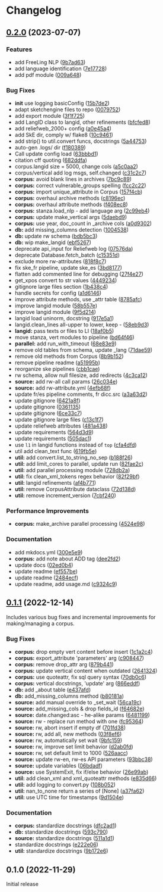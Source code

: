 # Changelog

## [0.2.0](https://github.com/engisalor/corpusama/compare/v0.1.1...v0.2.0) (2023-07-07)


### Features

* add FreeLing NLP ([9b7ad63](https://github.com/engisalor/corpusama/commit/9b7ad637e63e73fc1843e7ee06f56c2da69be232))
* add language identification ([7e17728](https://github.com/engisalor/corpusama/commit/7e17728083f5525e63f82f2638fb5b641f31ef94))
* add pdf module ([009a648](https://github.com/engisalor/corpusama/commit/009a6489ac6386473ee263201300f0c8f5b4c9a7))


### Bug Fixes

* __init__ use logging basicConfig ([15b7de2](https://github.com/engisalor/corpusama/commit/15b7de2c7c4e48cd5c74dccaa1da20e5404b6cf1))
* adapt sketchengine files to repo ([0079752](https://github.com/engisalor/corpusama/commit/007975287c150f3cd04e5f10678ccc613c6aa490))
* add export module ([3f1f725](https://github.com/engisalor/corpusama/commit/3f1f725a92a68962e3233e028854f253a6881e04))
* add LangID class to langid, other refinements ([bfcfed8](https://github.com/engisalor/corpusama/commit/bfcfed808099e4d404a1bb6a6f2cdc2f8356ecad))
* add reliefweb_2000+ config ([a0e45a4](https://github.com/engisalor/corpusama/commit/a0e45a4fbf509b8e77d363897dbad6f0a0cd07fc))
* add SkE dir, comply w/ flake8 ([10c9461](https://github.com/engisalor/corpusama/commit/10c9461cd24638dcb29359b5fe4fa8a816e7ea37))
* add strip() to util.convert funcs, docstrings ([5a44753](https://github.com/engisalor/corpusama/commit/5a44753a86e15b28a75f64e67edcbb4e73367e17))
* auto-gen .logs/ dir ([f180389](https://github.com/engisalor/corpusama/commit/f180389b1a8edf070bb0dde0868dc9e95567ab98))
* Call update config load ([63bbbd1](https://github.com/engisalor/corpusama/commit/63bbbd17d80793a225be282691f4191e644ced27))
* citation cff quoting ([682ddfa](https://github.com/engisalor/corpusama/commit/682ddfab8941b7392e4f9aed577c4b459d1d7a70))
* corpus.langid size = 5000, change cols ([a5c0aa2](https://github.com/engisalor/corpusama/commit/a5c0aa23b4dacd0e2a51ec5a46c0b58465e2326d))
* corpus/vertical add log msgs, self.changed ([c31c2c7](https://github.com/engisalor/corpusama/commit/c31c2c70a9139c8c8a444cab7393c0f392b58796))
* **corpus:** avoid blank lines in archives ([7bc9c89](https://github.com/engisalor/corpusama/commit/7bc9c89027bb0711da9e49c1d182dba74510cf64))
* **corpus:** correct vulnerable_groups spelling ([fcc2c22](https://github.com/engisalor/corpusama/commit/fcc2c227e2d352741938e6d1bedfc8131671e123))
* **corpus:** import unique_attribute in Corpus ([157f4cb](https://github.com/engisalor/corpusama/commit/157f4cb4f169aadcf85c3dcd31cb777aaafd14df))
* **corpus:** overhaul archive methods ([c8196ec](https://github.com/engisalor/corpusama/commit/c8196ecf038548a4e43aec01635c86cf1aebf050))
* **corpus:** overhaul attribute methods ([f408ec8](https://github.com/engisalor/corpusama/commit/f408ec8ae09d2fa0f711ddb76d79fcc922509caf))
* **corpus:** stanza.load_nlp - add language arg ([2c99eb4](https://github.com/engisalor/corpusama/commit/2c99eb40f1277b333a3d9a4293c560e6c1e4d513))
* **corpus:** update make_vertical args ([5daebd9](https://github.com/engisalor/corpusama/commit/5daebd924adcc5b502010b4e85ac34033e8b1d2e))
* **corpus:** use year, doc_count  in _archive cols ([a0d9302](https://github.com/engisalor/corpusama/commit/a0d930227ea5d62c4e22d6feebba8657c07d53df))
* **db:** add missing_columns detection ([1004538](https://github.com/engisalor/corpusama/commit/1004538358f862f3d73356ba2ddcd2d7a6aa6c12))
* **db:** update rw schema ([bdb5bc3](https://github.com/engisalor/corpusama/commit/bdb5bc3a145c3d7fcf81d9a2279edee713b0d711))
* **db:** wip make_langid ([ebf5267](https://github.com/engisalor/corpusama/commit/ebf52675d08686e2eae8e7edd4826df3d0978986))
* deprecate api_input for Reliefweb log ([07576da](https://github.com/engisalor/corpusama/commit/07576da028e6597ba838ab37487164be83e763db))
* deprecate Database.fetch_batch ([c15351d](https://github.com/engisalor/corpusama/commit/c15351d4aa8b0a6506760b94221a62678be4d51d))
* exclude more rw-attributes ([818f8c7](https://github.com/engisalor/corpusama/commit/818f8c7e214d0e326a0f4dc87f5fd33c49d2dcfb))
* fix ske_fr pipeline, update ske_es ([3bd8177](https://github.com/engisalor/corpusama/commit/3bd8177d40e3001e1b4b3daf72907f6e45d2a20c))
* flatten add commented line for debugging ([27f4e27](https://github.com/engisalor/corpusama/commit/27f4e27b0a25bbd547442c3802880f0e0d106ae4))
* get_xpos convert to str values ([4449234](https://github.com/engisalor/corpusama/commit/4449234e11ef756c9e99268ff90536e5b09b5120))
* gitignore large files section ([1b438c4](https://github.com/engisalor/corpusama/commit/1b438c43c32a7eda269b8daacba60540ac832e6e))
* handle secrets for config ([a1d6146](https://github.com/engisalor/corpusama/commit/a1d6146caa0460a65207d8480f5a02f6a3bb4e10))
* improve attribute methods, use _attr table ([8785afc](https://github.com/engisalor/corpusama/commit/8785afc70ec7bca2eb2f716ecbcb33d3f930ada7))
* improve langid module ([58b557e](https://github.com/engisalor/corpusama/commit/58b557eb7b9c2da004817971721df40e964260cd))
* improve langid module ([9f5d214](https://github.com/engisalor/corpusama/commit/9f5d2140b27c1e0cbf13d23416bfed4c46ac050c))
* langid load uninorm, docstring ([917e5a1](https://github.com/engisalor/corpusama/commit/917e5a17848bfc6fec295872be846e9fba296461))
* langid.clean_lines all-upper to lower, keep - ([58eb9d3](https://github.com/engisalor/corpusama/commit/58eb9d3e0efafa18297179f0b929c1480ca8507f))
* **langid:** pass texts or files to LI ([18af0b5](https://github.com/engisalor/corpusama/commit/18af0b56dc5064271a68a4b63cf0ac33d6163194))
* move stanza, vert modules to pipeline ([bd64f46](https://github.com/engisalor/corpusama/commit/bd64f465581f4e83cbd57986da3c69940f312ba5))
* **parallel:** add run_with_timeout ([68e83e9](https://github.com/engisalor/corpusama/commit/68e83e92141f89ad2866c0c802fee9cbada60b71))
* remove old  tables from schema, update _lang ([71dae59](https://github.com/engisalor/corpusama/commit/71dae5921bb4ef846b4f91a9443688649393fd81))
* remove old methods from Corpus ([8b9b152](https://github.com/engisalor/corpusama/commit/8b9b15237861c65c08340b77375cd5be21894dfb))
* remove pipeline readme ([a51995b](https://github.com/engisalor/corpusama/commit/a51995b65aa4b9fb22b7386ce1b1e9c091fcd5e2))
* reorganize ske pipelines ([cbb1cae](https://github.com/engisalor/corpusama/commit/cbb1cae99846031cb842de0161f7016b5e47ddec))
* rw schema, allow null filesize, add redirects ([4c3ca12](https://github.com/engisalor/corpusama/commit/4c3ca1285c8ee9e19f0124e61fbb1f7cadea7cb7))
* **source:** add rw-all call params ([26c034e](https://github.com/engisalor/corpusama/commit/26c034ec14d16b8b2244d32349c459b2e1bcd80f))
* **source:** add rw-attribute.yml ([4efb68f](https://github.com/engisalor/corpusama/commit/4efb68f84cfcae34fb5045b1bae93b8119f68acd))
* update fr/es pipeline comments, fr dicc.src ([a3a63d2](https://github.com/engisalor/corpusama/commit/a3a63d2df09d4ec288fc2a84b104a288169245ed))
* update gitignore ([6421a8f](https://github.com/engisalor/corpusama/commit/6421a8f67ba6917d09049121c6242ae816527a40))
* update gitignore ([0361135](https://github.com/engisalor/corpusama/commit/03611357ffb4ef152ca465465ee2034c5d5e5bff))
* update gitignore ([6ce33c7](https://github.com/engisalor/corpusama/commit/6ce33c70e355b479e747e21ac5dc75cc337d0203))
* update gitignore large files ([c13c1f7](https://github.com/engisalor/corpusama/commit/c13c1f7b7f4b3ef15a53d44d2aedddbea0ccb858))
* update reliefweb attributes ([481a438](https://github.com/engisalor/corpusama/commit/481a438537c3746e8f858503522d2c8f68f1a5ae))
* update requirements ([564d3d9](https://github.com/engisalor/corpusama/commit/564d3d9e145c56c22c234d123b5eaea8f8473c1f))
* update requirements ([505dac1](https://github.com/engisalor/corpusama/commit/505dac1c62d9e119e9d4eebfbb0393dca915e131))
* use `l1` in langid functions instead of `top` ([cfa4dfd](https://github.com/engisalor/corpusama/commit/cfa4dfdcf257981074edff06776782218bb29e03))
* util add clean_text func ([619fb5e](https://github.com/engisalor/corpusama/commit/619fb5e6008852988bab2c433860f11fe96b5f11))
* **util:** add convert.list_to_string_no_sep ([b188f26](https://github.com/engisalor/corpusama/commit/b188f260b8cc947db25d18483a755f883474e82c))
* **util:** add limit_cores to parallel, update run ([82fae2c](https://github.com/engisalor/corpusama/commit/82fae2ce07fc8c192de9cdea2a5863a23836dde7))
* **util:** add parallel processing module ([728db2a](https://github.com/engisalor/corpusama/commit/728db2af913fa256fe9dbfabe532a41578efb13c))
* **util:** fix clean_xml_tokens regex behavior ([82f29bf](https://github.com/engisalor/corpusama/commit/82f29bfacad5bbd58b202ae4561fff7b71816fd5))
* **util:** langid  refinements ([af4b771](https://github.com/engisalor/corpusama/commit/af4b771c49309482a57913d4c956a50cdec32e48))
* **util:** remove CorpusAttribute dataclass ([72d138d](https://github.com/engisalor/corpusama/commit/72d138dd6a532d878960d2d3a10353df0ce79bb5))
* **util:** remove increment_version ([7cbf240](https://github.com/engisalor/corpusama/commit/7cbf2400d5bbb42e269c3f2de74da85b374bd364))


### Performance Improvements

* **corpus:** make_archive parallel processing ([4524e98](https://github.com/engisalor/corpusama/commit/4524e98bb48dd9529df9f3602182ed2e3f121108))


### Documentation

* add mkdocs.yml ([300e5e9](https://github.com/engisalor/corpusama/commit/300e5e9dc9f3e0ef330bc0c9a95f7a108acf0244))
* **corpus:** add note about ADD tag ([dee2fd2](https://github.com/engisalor/corpusama/commit/dee2fd2441144598ff62a44bb40ba245fd66c464))
* update docs ([02ed0b4](https://github.com/engisalor/corpusama/commit/02ed0b43aac6c298a283856f2a94a9a7c8fcc379))
* update readme ([ef557be](https://github.com/engisalor/corpusama/commit/ef557bef14dde7c7441a59da5c5428de616badae))
* update readme ([2484ecf](https://github.com/engisalor/corpusama/commit/2484ecfe079a3ba8e15f45aa28ab66bc1057430a))
* update readme, add usage.md ([c9324c9](https://github.com/engisalor/corpusama/commit/c9324c915dcd5c8d6b1513cb87587952df2075eb))

## [0.1.1](https://github.com/Humanitarian-Encyclopedia/corpusama/compare/v0.1.0...v0.1.1) (2022-12-14)

Includes various bug fixes and incremental improvements for making/managing a corpus.

### Bug Fixes

* **corpus:** drop empty vert content before insert ([1c1a2c4](https://github.com/Humanitarian-Encyclopedia/corpusama/commit/1c1a2c4939c75bfb2ba63fe646a3c6b9d508e952))
* **corpus:** export_attribute 'parameters' arg ([c908447](https://github.com/Humanitarian-Encyclopedia/corpusama/commit/c9084479cfb576fe24ad08a4372dfbb56867e24c))
* **corpus:** remove drop_attr arg ([879b441](https://github.com/Humanitarian-Encyclopedia/corpusama/commit/879b4419254efe0a11c6fef8f42bae3a29b0a99c))
* **corpus:** update vertical content when outdated ([2641324](https://github.com/Humanitarian-Encyclopedia/corpusama/commit/2641324b440ec6e044f34e28458cc1629ed4348b))
* **corpus:** use quoteattr, fix sql query syntax ([70db0c6](https://github.com/Humanitarian-Encyclopedia/corpusama/commit/70db0c6d2bb752c7e3c3afd9ad2051cb217d0047))
* **corpus:** vertical docstrings, 'update' arg ([866eddf](https://github.com/Humanitarian-Encyclopedia/corpusama/commit/866eddf631019e7e04f3352b38f14dd99247e2f4))
* **db:** add _about table ([e437afd](https://github.com/Humanitarian-Encyclopedia/corpusama/commit/e437afd3a759876ae1336735f1508e0a9f3bc5b0))
* **db:** add_missing_columns method ([b80181a](https://github.com/Humanitarian-Encyclopedia/corpusama/commit/b80181ae547619d9fd195e5d721fa92d49279deb))
* **source:** add manual override to _set_wait ([56ca19c](https://github.com/Humanitarian-Encyclopedia/corpusama/commit/56ca19cfb3332a6db06babca6d09b389ebfc3770))
* **source:** add_missing_cols & drop fields_id ([f64682e](https://github.com/Humanitarian-Encyclopedia/corpusama/commit/f64682e06e009d2cd1f980402d16760081d31e01))
* **source:** date.changed:asc - he-alike params ([6481199](https://github.com/Humanitarian-Encyclopedia/corpusama/commit/6481199ff88326963807d0886ef197e7c54d2420))
* **source:** rw - replace run method with one ([fc95364](https://github.com/Humanitarian-Encyclopedia/corpusama/commit/fc9536442115eff03745da6755bbc022569ed8e1))
* **source:** rw, abort insert if empty df ([701fd38](https://github.com/Humanitarian-Encyclopedia/corpusama/commit/701fd387b8e610ed833978545c6ced36b6ed8b56))
* **source:** rw, add all, new methods ([03f8ef6](https://github.com/Humanitarian-Encyclopedia/corpusama/commit/03f8ef6d849d21bd9329ebbe81f77c82e8ebca25))
* **source:** rw, automatically set wait ([9bfc159](https://github.com/Humanitarian-Encyclopedia/corpusama/commit/9bfc159d2e3a0904dec554c3168136d11a521b4b))
* **source:** rw, improve set limit behavior ([d2ab0fd](https://github.com/Humanitarian-Encyclopedia/corpusama/commit/d2ab0fdb695f8392cf4e46deca84497842ec3895))
* **source:** rw, set default limit to 1000 ([526aacc](https://github.com/Humanitarian-Encyclopedia/corpusama/commit/526aacc28a73aa4ab3e613acaec2d93e530ce905))
* **source:** update rw-en, rw-es API parameters ([93bbc38](https://github.com/Humanitarian-Encyclopedia/corpusama/commit/93bbc3860e625a00db1643ae63f9e9dcc668c598))
* **source:** update variables ([06bdadf](https://github.com/Humanitarian-Encyclopedia/corpusama/commit/06bdadff5ac19999c647da30c44b559895cc7cab))
* **source:** use SystemExit, fix if/else behavior ([26e99ab](https://github.com/Humanitarian-Encyclopedia/corpusama/commit/26e99ab9358ca815cdd2fa76fe4287d9f4da8eba))
* **util:** add clean_xml and xml_quoteattr methods ([e835d66](https://github.com/Humanitarian-Encyclopedia/corpusama/commit/e835d66b2635038e604d2f5c9825ba47ab9f9734))
* **util:** add logging to convert.py ([108b052](https://github.com/Humanitarian-Encyclopedia/corpusama/commit/108b05283fd14ed9d6d3a71a95aee4ad4c68d1a5))
* **util:** nan_to_none return a series of [None] ([a37fa62](https://github.com/Humanitarian-Encyclopedia/corpusama/commit/a37fa622d077bedf61e0698b990a86feb0e49641))
* **util:** use UTC time for timestamps ([9d1504e](https://github.com/Humanitarian-Encyclopedia/corpusama/commit/9d1504ee3e0f4f4dc3af7c4b3ba8df84f6b6f6ab))


### Documentation

* **corpus:** standardize docstrings ([dfc2ad1](https://github.com/Humanitarian-Encyclopedia/corpusama/commit/dfc2ad10f0ce7b5abf9f1b0263239f8dff99450b))
* **db:** standardize docstrings ([593c790](https://github.com/Humanitarian-Encyclopedia/corpusama/commit/593c7903eed7ac98f77349be2956b98e3b855b0d))
* **source:** standardize docstrings ([511a1d1](https://github.com/Humanitarian-Encyclopedia/corpusama/commit/511a1d16635a651b5d1897d49b9664bf1f391630))
* standardize docstrings ([e222e06](https://github.com/Humanitarian-Encyclopedia/corpusama/commit/e222e065d2504951672465b611420568db48e62d))
* **util:** standardize docstrings ([9b172e6](https://github.com/Humanitarian-Encyclopedia/corpusama/commit/9b172e6645ef2bb8e3525b7a227bd979663c7149))

## 0.1.0 (2022-11-29)

Initial release
